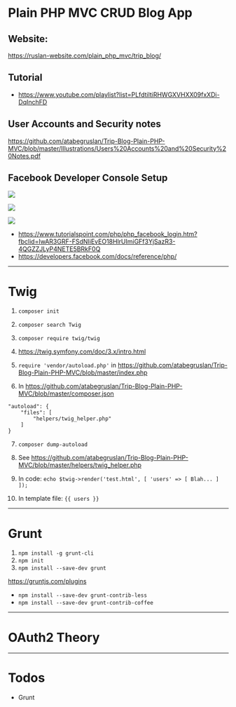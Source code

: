 # Plain PHP MVC CRUD Blog App

## Website:

https://ruslan-website.com/plain_php_mvc/trip_blog/

## Tutorial

- https://www.youtube.com/playlist?list=PLfdtiltiRHWGXVHXX09fxXDi-DqInchFD

## User Accounts and Security notes

https://github.com/atabegruslan/Trip-Blog-Plain-PHP-MVC/blob/master/Illustrations/Users%20Accounts%20and%20Security%20Notes.pdf

## Facebook Developer Console Setup

![](https://raw.githubusercontent.com/atabegruslan/Trip-Blog-Plain-PHP-MVC/master/Illustrations/FBSignin1.PNG)

![](https://raw.githubusercontent.com/atabegruslan/Trip-Blog-Plain-PHP-MVC/master/Illustrations/FBSignin2.PNG)

![](https://raw.githubusercontent.com/atabegruslan/Trip-Blog-Plain-PHP-MVC/master/Illustrations/FBSignin3.PNG)

- https://www.tutorialspoint.com/php/php_facebook_login.htm?fbclid=IwAR3GRF-FSdNIiEvEO18HlrUImiGFf3YjSazR3-4QGZZJLyP4NETE5BRkF0Q
- https://developers.facebook.com/docs/reference/php/

---

# Twig

1. `composer init`

2. `composer search Twig`

3. `composer require twig/twig`

4. https://twig.symfony.com/doc/3.x/intro.html

5. `require 'vendor/autoload.php'`  in https://github.com/atabegruslan/Trip-Blog-Plain-PHP-MVC/blob/master/index.php

6. In https://github.com/atabegruslan/Trip-Blog-Plain-PHP-MVC/blob/master/composer.json
```
"autoload": {
    "files": [
        "helpers/twig_helper.php"
    ]
}
```

7. `composer dump-autoload`

8. See https://github.com/atabegruslan/Trip-Blog-Plain-PHP-MVC/blob/master/helpers/twig_helper.php

9. In code: `echo $twig->render('test.html', [ 'users' => [ Blah... ] ]);`

10. In template file: `{{ users }}`

---

# Grunt

1. `npm install -g grunt-cli`
2. `npm init`
3. `npm install --save-dev grunt`

https://gruntjs.com/plugins

- `npm install --save-dev grunt-contrib-less`
- `npm install --save-dev grunt-contrib-coffee`

---

# OAuth2 Theory

---

# Todos

- Grunt
